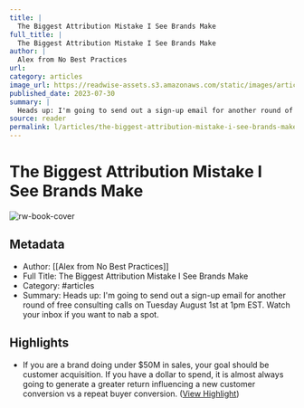 ```yaml
---
title: |
  The Biggest Attribution Mistake I See Brands Make
full_title: |
  The Biggest Attribution Mistake I See Brands Make
author: |
  Alex from No Best Practices
url: 
category: articles
image_url: https://readwise-assets.s3.amazonaws.com/static/images/article0.00998d930354.png
published_date: 2023-07-30
summary: |
  Heads up: I'm going to send out a sign-up email for another round of free consulting calls on Tuesday August 1st at 1pm EST. Watch your inbox if you want to nab a spot.
source: reader
permalink: l/articles/the-biggest-attribution-mistake-i-see-brands-make
---
```

# The Biggest Attribution Mistake I See Brands Make

![rw-book-cover](https://readwise-assets.s3.amazonaws.com/static/images/article0.00998d930354.png)

## Metadata
- Author: [[Alex from No Best Practices]]
- Full Title: The Biggest Attribution Mistake I See Brands Make
- Category: #articles
- Summary: Heads up: I'm going to send out a sign-up email for another round of free consulting calls on Tuesday August 1st at 1pm EST. Watch your inbox if you want to nab a spot.

## Highlights
- If you are a brand doing under $50M in sales, your goal should be customer acquisition. If you have a dollar to spend, it is almost always going to generate a greater return influencing a new customer conversion vs a repeat buyer conversion. ([View Highlight](https://read.readwise.io/read/01h7sqcgatq8eqcra7x6t4tnm4))



